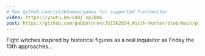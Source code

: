 ```yaml
---
# See github.com/js13kGames/games for supported frontmatter
video: https://youtu.be/c4Uj-spZBOA
post: https://github.com/gabboraron/JS13K2024_Witch-hunter/blob/main/postmortem/README.md
---
```

Fight witches inspired by historical figures as a real inquisitor as Friday the 13th approaches...